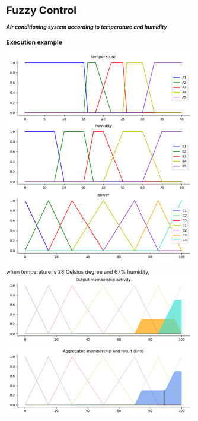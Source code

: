 # Fuzzy Control

***Air conditioning system according to temperature and humidity***

### Execution example

![fig1.png](./imgs/fig1.png)

when temperature is 28 Celsius degree and 67% humidity,
![fig2.png](./imgs/fig2.png)
![fig3.png](./imgs/fig3.png)
